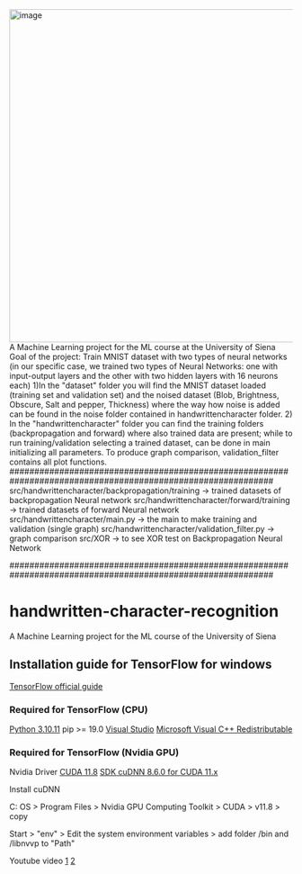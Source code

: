 <img width="592" alt="image" src="https://github.com/edoardols/handwritten-character-recognition/assets/150338322/ebaef4d4-44e0-45b8-95ee-098a01c767cc">
A Machine Learning project for the ML course at the University of Siena
Goal of the project: Train MNIST dataset with two types of neural networks (in our specific case, we trained two types of Neural Networks: one with input-output layers and the other with two hidden layers with 16 neurons each)
1)In the "dataset" folder you will find the MNIST dataset loaded (training set and validation set) and the noised dataset (Blob, Brightness, Obscure, Salt and pepper, Thickness) where the way how noise is added can be found in the noise folder contained in handwrittencharacter folder.
2) In the "handwrittencharacter" folder you can find the training folders (backpropagation and forward) where also trained data are present; while to run training/validation selecting a trained dataset, can be done in main initializing all parameters. To produce graph comparison, validation_filter contains all plot functions.
#############################################################################################################
src/handwrittencharacter/backpropagation/training -> trained datasets of backpropagation Neural network
src/handwrittencharacter/forward/training -> trained datasets of forward Neural network
src/handwrittencharacter/main.py -> the main to make training and validation (single graph)
src/handwrittencharacter/validation_filter.py -> graph comparison
src/XOR -> to see XOR test on Backpropagation Neural Network

#############################################################################################################
# handwritten-character-recognition
A Machine Learning project for the ML course of the University of Siena

## Installation guide for TensorFlow for windows

[TensorFlow official guide](https://www.tensorflow.org/install/pip?hl=it)

### Required for TensorFlow (CPU)
[Python 3.10.11](https://www.python.org/downloads/release/python-31011/)
pip >= 19.0
[Visual Studio](https://visualstudio.microsoft.com/it/)
[Microsoft Visual C++ Redistributable](https://learn.microsoft.com/it-IT/cpp/windows/latest-supported-vc-redist?view=msvc-170)

### Required for TensorFlow (Nvidia GPU)
Nvidia Driver
[CUDA 11.8](https://developer.nvidia.com/cuda-11-8-0-download-archive)
[SDK cuDNN 8.6.0 for CUDA 11.x](https://developer.nvidia.com/rdp/cudnn-archive)

Install cuDNN

C: OS > Program Files > Nvidia GPU Computing Toolkit > CUDA > v11.8 > copy

Start > "env" > Edit the system environment variables > add folder /bin and /libnvvp to "Path"

Youtube video
[1](https://www.youtube.com/watch?v=IubEtS2JAiY)
[2](https://www.youtube.com/watch?v=ctQi9mU7t9o)
